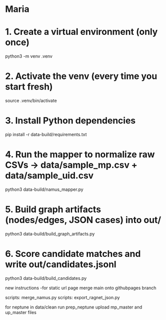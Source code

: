 # Maria
# 1. Create a virtual environment (only once)
python3 -m venv .venv

# 2. Activate the venv (every time you start fresh)
source .venv/bin/activate

# 3. Install Python dependencies
pip install -r data-build/requirements.txt

# 4. Run the mapper to normalize raw CSVs → data/sample_mp.csv + data/sample_uid.csv
python3 data-build/namus_mapper.py

# 5. Build graph artifacts (nodes/edges, JSON cases) into out/
python3 data-build/build_graph_artifacts.py

# 6. Score candidate matches and write out/candidates.jsonl
python3 data-build/build_candidates.py


new instructions -for static url page
merge main onto githubpages branch


scripts: merge_namus.py
scripts: export_ragnet_json.py



for neptune 
in data/clean 
run prep_neptune 
upload mp_master and up_master files 